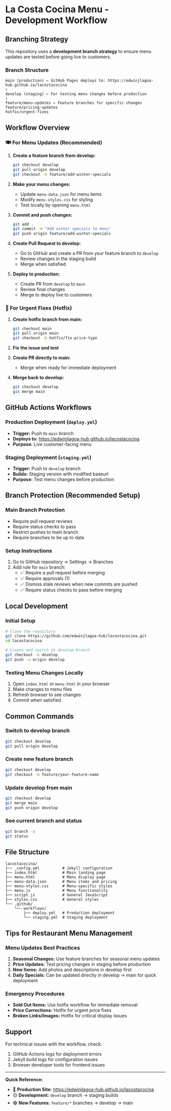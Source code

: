 # La Costa Cocina Menu - Development Workflow

## Branching Strategy

This repository uses a **development branch strategy** to ensure menu updates are tested before going live to customers.

### Branch Structure

```
main (production) ← GitHub Pages deploys to: https://edwinjlagoa-hub.github.io/lacostacocina
↑
develop (staging) ← For testing menu changes before production
↑
feature/menu-updates ← Feature branches for specific changes
feature/pricing-updates
hotfix/urgent-fixes
```

## Workflow Overview

### 🍽️ For Menu Updates (Recommended)

1. **Create a feature branch from develop:**
   ```bash
   git checkout develop
   git pull origin develop
   git checkout -b feature/add-winter-specials
   ```

2. **Make your menu changes:**
   - Update `menu-data.json` for menu items
   - Modify `menu-styles.css` for styling
   - Test locally by opening `menu.html`

3. **Commit and push changes:**
   ```bash
   git add .
   git commit -m "Add winter specials to menu"
   git push origin feature/add-winter-specials
   ```

4. **Create Pull Request to develop:**
   - Go to GitHub and create a PR from your feature branch to `develop`
   - Review changes in the staging build
   - Merge when satisfied

5. **Deploy to production:**
   - Create PR from `develop` to `main`
   - Review final changes
   - Merge to deploy live to customers

### 🚀 For Urgent Fixes (Hotfix)

1. **Create hotfix branch from main:**
   ```bash
   git checkout main
   git pull origin main
   git checkout -b hotfix/fix-price-typo
   ```

2. **Fix the issue and test**

3. **Create PR directly to main:**
   - Merge when ready for immediate deployment

4. **Merge back to develop:**
   ```bash
   git checkout develop
   git merge main
   ```

## GitHub Actions Workflows

### Production Deployment (`deploy.yml`)
- **Trigger:** Push to `main` branch
- **Deploys to:** https://edwinjlagoa-hub.github.io/lacostacocina
- **Purpose:** Live customer-facing menu

### Staging Deployment (`staging.yml`)
- **Trigger:** Push to `develop` branch  
- **Builds:** Staging version with modified baseurl
- **Purpose:** Test menu changes before production

## Branch Protection (Recommended Setup)

### Main Branch Protection
- Require pull request reviews
- Require status checks to pass
- Restrict pushes to main branch
- Require branches to be up to date

### Setup Instructions
1. Go to GitHub repository → Settings → Branches
2. Add rule for `main` branch:
   - ✅ Require a pull request before merging
   - ✅ Require approvals (1)
   - ✅ Dismiss stale reviews when new commits are pushed
   - ✅ Require status checks to pass before merging

## Local Development

### Initial Setup
```bash
# Clone the repository
git clone https://github.com/edwinjlagoa-hub/lacostacocina.git
cd lacostacocina

# Create and switch to develop branch
git checkout -b develop
git push -u origin develop
```

### Testing Menu Changes Locally
1. Open `index.html` or `menu.html` in your browser
2. Make changes to menu files
3. Refresh browser to see changes
4. Commit when satisfied

## Common Commands

### Switch to develop branch
```bash
git checkout develop
git pull origin develop
```

### Create new feature branch
```bash
git checkout develop
git checkout -b feature/your-feature-name
```

### Update develop from main
```bash
git checkout develop
git merge main
git push origin develop
```

### See current branch and status
```bash
git branch -a
git status
```

## File Structure

```
lacostacocina/
├── _config.yml          # Jekyll configuration
├── index.html           # Main landing page
├── menu.html            # Menu display page
├── menu-data.json       # Menu items and pricing
├── menu-styles.css      # Menu-specific styles
├── menu.js              # Menu functionality
├── script.js            # General JavaScript
├── styles.css           # General styles
└── .github/
    └── workflows/
        ├── deploy.yml   # Production deployment
        └── staging.yml  # Staging deployment
```

## Tips for Restaurant Menu Management

### Menu Updates Best Practices
1. **Seasonal Changes:** Use feature branches for seasonal menu updates
2. **Price Updates:** Test pricing changes in staging before production
3. **New Items:** Add photos and descriptions in develop first
4. **Daily Specials:** Can be updated directly in develop → main for quick deployment

### Emergency Procedures
- **Sold Out Items:** Use hotfix workflow for immediate removal
- **Price Corrections:** Hotfix for urgent price fixes
- **Broken Links/Images:** Hotfix for critical display issues

## Support

For technical issues with the workflow, check:
1. GitHub Actions logs for deployment errors
2. Jekyll build logs for configuration issues
3. Browser developer tools for frontend issues

---

**Quick Reference:**
- 🔴 **Production Site:** https://edwinjlagoa-hub.github.io/lacostacocina
- 🟡 **Development:** `develop` branch → staging builds
- 🟢 **New Features:** `feature/*` branches → develop → main